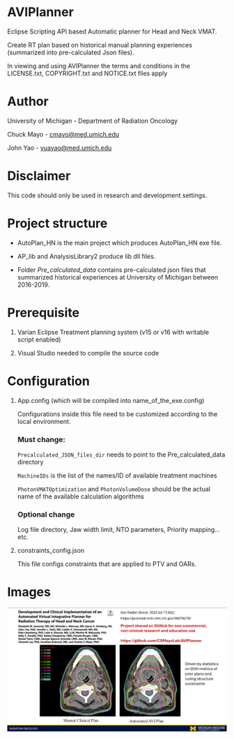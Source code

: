 # AVIPlanner

Eclipse Scripting API based Automatic planner for Head and Neck VMAT.

Create RT plan based on historical manual planning experiences (summarized into pre-calculated Json files).

In viewing and using AVIPlanner the terms and conditions in the LICENSE.txt, COPYRIGHT.txt and NOTICE.txt files apply

# Author

University of Michigan - Department of Radiation Oncology

Chuck Mayo - cmayo@med.umich.edu

John Yao - yuayao@med.umich.edu

# Disclaimer

This code should only be used in research and development settings.

# Project structure

- AutoPlan_HN is the main project which produces AutoPlan_HN exe file.

- AP_lib and AnalysisLibrary2 produce lib dll files.

- Folder *Pre_calculated_data* contains pre-calculated json files that summarized historical experiences at University of Michigan between 2016-2019.

# Prerequisite

1. Varian Eclipse Treatment planning system (v15 or v16 with writable script enabled)

2. Visual Studio needed to compile the source code




# Configuration

1. App.config (which will be compiled into name_of_the_exe.config)

   Configurations inside this file need to be customized according to the local environment.
  
   ### Must change:
   
      `Precalculated_JSON_files_dir` needs to point to the Pre_calculated_data directory

      `MachineIDs` is the list of the names/ID of available treatment machines

      `PhotonVMATOptimization` and `PhotonVolumeDose` should be the actual name of the available calculation algorithms

   ### Optional change
      
      Log file directory, Jaw width limit, NTO parameters, Priority mapping... etc.

2. constraints_config.json

   This file configs constraints that are applied to PTV and OARs.


# Images
![Publication and Isodoses](./AVIPlanner_Publication_Isodose.png)
